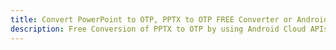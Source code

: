 ---title: Convert PowerPoint to OTP, PPTX to OTP FREE Converter or Android SDKdescription: Free Conversion of PPTX to OTP by using Android Cloud APIs & SDKs. Also Create, Edit & Render Microsoft Word & OpenOffice documents in the Cloud.---